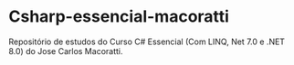 # Csharp-essencial-macoratti
Repositório de estudos do Curso C# Essencial (Com LINQ, Net 7.0 e .NET 8.0) do Jose Carlos Macoratti.
